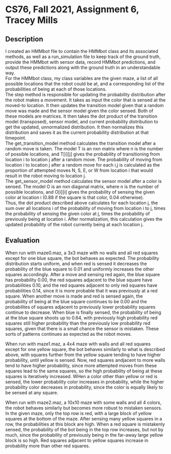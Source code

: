 # CS76, Fall 2021, Assignment 6, Tracey Mills
## Description
I created an HMMbot file to contain the HMMbot class and its associated methods, as well as a run_simulation file to keep track of the ground truth, provide the HMMbot with sensor data, record HMMbot predictions, and output these predictions along with the ground truth in an understandable way.  
For the HMMbot class, my class variables are the given maze, a list of all possible locations that the robot could be at, and a corresponding list of the probabilities of being at each of those locations.  
The step method is responsible for updating the probability distribution after the robot makes a movement. It takes as input the color that is sensed at the moved-to location. It then updates the transition model given that a random move was made and the sensor model given the color sensed. Both of these models are matrices. It then takes the dot product of the transition model (transposed), sensor model, and current probability distribution to get the updated, unnormalized distribution. It then normalizes this distribution and saves it as the current probability distribution at that timepoint.  
The get_transition_model method calculates the transition model after a random move is taken. The model T is an nxn matrix where n is the number of possible locations, and T[i][j] gives the probability of transitioning from location i to location j after a random move. The probability of moving from location i to location j after a random move for each i,j is calculated as the proportion of attempted moves N, S, E, or W from location i that would result in the robot moving to location j.  
The get_sensor_model method calculates the sensor model after a color is sensed. The model O is an nxn diagonal matrix, where n is the number of possible locations, and O[i][i] gives the probability of sensing the given color at location i (0.88 if the square is that color, 0.04 otherwise).  
Thus, the dot product described above calculates for each location j, the sum over all locations i of the probability of moving from location i to j, times the probability of sensing the given color at j, times the probability of previously being at location i. After normalization, this calculation gives the updated probability of the robot currently being at each location j.  

## Evaluation
When run with maze0.maz, a 3x3 maze with no walls and all red squares except for one blue square, the bot behaves as expected. The probability distribution starts uniform, and when red is sensed it decreases the probability of the blue square to 0.01 and uniformly increases the other squares accordingly. After a move and sensing red again, the blue square has probability 0.00, the red squares adjacent to the blue square have probabilities 0.10, and the red squares adjacent to only red squares have probabilities 0.14, since it is more probable that it was previously at a red square. When another move is made and red is sensed again, the probability of being at the blue square continues to be 0.00 and the probabilites of squares adjacent to previously lower probability squares continue to decrease. When blue is finally sensed, the probability of being at the blue square shoots up to 0.64, with previously high probability red squares still higher probability than the previously low probability red squares, given that there is a small chance the sensor is mistaken. These sorts of patterns continues as expected as the robot moves.  

When run with maze1.maz, a 4x4 maze with walls and all red squares except for one yellow square, the bot behaves similarly to what is described above, with squares further from the yellow square tending to have higher probability, until yellow is sensed. Now, red squares andjacent to more walls tend to have higher probability, since more attempted moves from these squares lead to the same squares, so the high probability of being at these squares is iteratively increased. WHen a color other than yellow or red is sensed, the lower probability color increases in probability, while the higher probability color decreases in probability, since the color is equally likely to be sensed at any square.  

When run with maze2.maz, a 10x10 maze with some walls and all 4 colors, the robot behaves similarly but becomes more robust to mistaken sensors. In the given maze, only the top row is red, with a large block of yellow squares at the bottom of the maze. After sensing many yellow squares in a row, the probabilities at this block are high. When a red square is mistakenly sensed, the probability of the bot being in the top row increases, but not by much, since the probability of previously being in the far-away large yellow block is so high. Red squares adjacent to yellow squares increase in probability more than other red squares.

